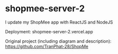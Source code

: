 # shopmee-server-2
 I update my ShopMee app with ReactJS and NodeJS
 
 Deployment: shopmee-server-2.vercel.app
 
 Original project (including diagram and description): https://github.com/TranPhat-28/ShopMe
